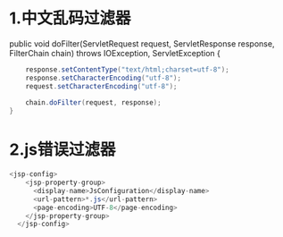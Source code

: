 # 1.中文乱码过滤器

public void doFilter(ServletRequest request, ServletResponse response, FilterChain chain) throws IOException, ServletException {

```java
	response.setContentType("text/html;charset=utf-8");
	response.setCharacterEncoding("utf-8");
	request.setCharacterEncoding("utf-8");
	
	chain.doFilter(request, response);
}

```
# 2.js错误过滤器

```java
<jsp-config>
  	<jsp-property-group>
      <display-name>JsConfiguration</display-name>
      <url-pattern>*.js</url-pattern>
      <page-encoding>UTF-8</page-encoding>
    </jsp-property-group>
  </jsp-config>
```


